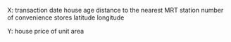 X:
transaction date
house age
distance to the nearest MRT station
number of convenience stores
latitude
longitude

Y:
house price of unit area 